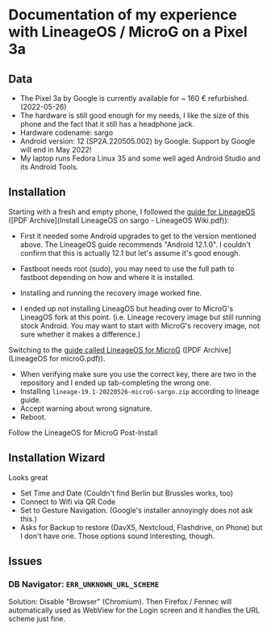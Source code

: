 # Documentation of my experience with LineageOS / MicroG on a Pixel 3a

## Data

* The Pixel 3a by Google is currently available for ~ 160 € refurbished. (2022-05-26)
* The hardware is still good enough for my needs, I like the size of this phone and the fact that it still has a headphone jack.
* Hardware codename: sargo
* Android version: 12 (SP2A.220505.002) by Google. Support by Google will end in May 2022!
* My laptop runs Fedora Linux 35 and some well aged Android Studio and its Android Tools.

## Installation

Starting with a fresh and empty phone, I followed the [guide for LineageOS](https://wiki.lineageos.org/devices/sargo/install) ([PDF Archive](Install LineageOS on sargo - LineageOS Wiki.pdf)):

* First it needed some Android upgrades to get to the version mentioned above. The LineageOS guide recommends "Android 12.1.0". I couldn't confirm that this is actually 12.1 but let's assume it's good enough.

* Fastboot needs root (sudo), you may need to use the full path to fastboot depending on how and where it is installed.
* Installing and running the recovery image worked fine.

* I ended up not installing LineagOS but heading over to MicroG's LineagOS fork at this point. (i.e. Lineage recovery image but still running stock Android. You may want to start with MicroG's recovery image, not sure whether it makes a difference.)

Switching to the [guide called LineageOS for MicroG](https://lineage.microg.org/) ([PDF Archive](LineageOS for microG.pdf)).

* When verifying make sure you use the correct key, there are two in the repository and I ended up tab-completing the wrong one.
* Installing `lineage-19.1-20220526-microG-sargo.zip` according to lineage guide.
* Accept warning about wrong signature.
* Reboot.


Follow the LineageOS for MicroG Post-Install

## Installation Wizard

Looks great

* Set Time and Date (Couldn't find Berlin but Brussles works, too)
* Connect to Wifi via QR Code
* Set to Gesture Navigation. (Google's installer annoyingly does not ask this.)
* Asks for Backup to restore (DavX5, Nextcloud, Flashdrive, on Phone) but I don't have one. Those options sound interesting, though.

## Issues

### DB Navigator: `ERR_UNKNOWN_URL_SCHEME`

Solution: Disable "Browser" (Chromium). Then Firefox / Fennec will automatically used as WebView for the Login screen and it handles the URL scheme just fine.


